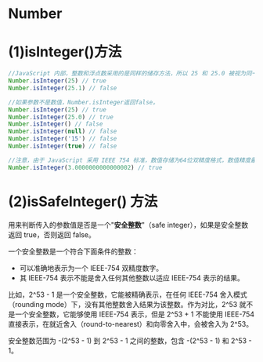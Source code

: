# Number
# (1)isInteger()方法
```javascript
//JavaScript 内部，整数和浮点数采用的是同样的储存方法，所以 25 和 25.0 被视为同一个值。
Number.isInteger(25) // true
Number.isInteger(25.1) // false

//如果参数不是数值，Number.isInteger返回false。
Number.isInteger(25) // true
Number.isInteger(25.0) // true
Number.isInteger() // false
Number.isInteger(null) // false
Number.isInteger('15') // false
Number.isInteger(true) // false

//注意，由于 JavaScript 采用 IEEE 754 标准，数值存储为64位双精度格式，数值精度最多可以达到 53 个二进制位（1 个隐藏位与 52 个有效位）。如果数值的精度超过这个限度，第54位及后面的位就会被丢弃，这种情况下，Number.isInteger可能会误判。
Number.isInteger(3.0000000000000002) // true

```
# (2)isSafeInteger() 方法
用来判断传入的参数值是否是一个"**安全整数**"（safe integer），如果是安全整数返回 true，否则返回 false。

一个安全整数是一个符合下面条件的整数：

* 可以准确地表示为一个 IEEE-754 双精度数字。
* 其 IEEE-754 表示不能是舍入任何其他整数以适应 IEEE-754 表示的结果。

比如，2^53 - 1 是一个安全整数，它能被精确表示，在任何 IEEE-754 舍入模式（rounding mode）下，没有其他整数舍入结果为该整数。作为对比，2^53 就不是一个安全整数，它能够使用 IEEE-754 表示，但是 2^53 + 1 不能使用 IEEE-754 直接表示，在就近舍入（round-to-nearest）和向零舍入中，会被舍入为 2^53。

安全整数范围为 -(2^53 - 1) 到 2^53 - 1 之间的整数，包含 -(2^53 - 1) 和 2^53 - 1。